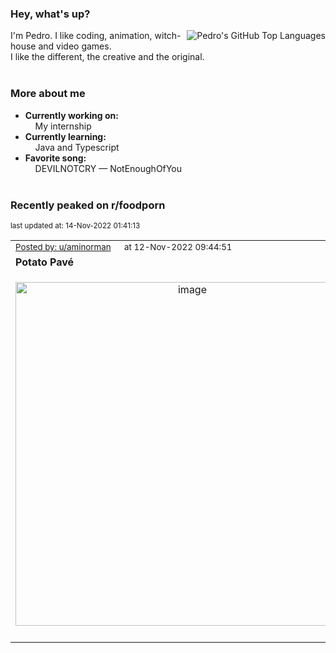 ### Hey, what's up?
<img align="right" alt="Pedro's GitHub Top Languages" src="https://github-readme-stats.vercel.app/api/top-langs/?username=PedrosUsername&exclude_repo=HW2&layout=compact" />

I'm Pedro. I like coding, animation, witch-house and video games.<br>
I like the different, the creative and the original.<br><br>

### More about me
- **Currently working on:**  
&nbsp;&nbsp;&nbsp;&nbsp;My internship
- **Currently learning:**  
&nbsp;&nbsp;&nbsp;&nbsp;Java and Typescript
- **Favorite song:**  
&nbsp;&nbsp;&nbsp;&nbsp;DEVILNOTCRY — NotEnoughOfYou<br><br>

### Recently peaked on r/foodporn

<p align="left"><sub>last updated at: 14-Nov-2022 01:41:13</sub></p>

|   |
| --- |
| <sub>[Posted by: u/aminorman][source] &nbsp;&nbsp;&nbsp;&nbsp; at 12-Nov-2022 09:44:51</sub> |
| **Potato Pavé** | 
|<p align="center"> <img alt="image" src="https://i.redd.it/6nkycsq7niz91.jpg" width="550" /> </p>|
|   |

  



  
  
  
[linkedin]: https://linkedin.com/in/pedro-h-r-gomes-8a487b14a/
[gmail]: mailto:pilique11@gmail.com
[source]: https://reddit.com/r/FoodPorn/comments/yt62e5/potato_pavé/
[redditAPI]: https://www.reddit.com/dev/api/